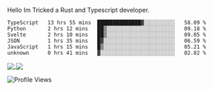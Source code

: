 Hello Im Tricked a Rust and Typescript developer.

<!--START_SECTION:waka-->

```text
TypeScript   13 hrs 55 mins  ██████████████▓░░░░░░░░░░   58.09 %
Python       2 hrs 12 mins   ██▒░░░░░░░░░░░░░░░░░░░░░░   09.18 %
Svelte       2 hrs 10 mins   ██▒░░░░░░░░░░░░░░░░░░░░░░   09.05 %
JSON         1 hrs 35 mins   █▓░░░░░░░░░░░░░░░░░░░░░░░   06.59 %
JavaScript   1 hrs 15 mins   █▒░░░░░░░░░░░░░░░░░░░░░░░   05.21 %
unknown      0 hrs 41 mins   ▓░░░░░░░░░░░░░░░░░░░░░░░░   02.82 %
```

<!--END_SECTION:waka-->

<a href="https://github.com/Tricked-dev?tab=repositories">
  <img align="center" src="https://github-readme-stats.vercel.app/api/top-langs/?username=Tricked-dev&hide=scheme&count_private=true&title_color=EC5061&text_color=FBDCDF&icon_color=E89F9A&bg_color=0D1117" />
</a>
<a href="https://github.com/Tricked-dev?tab=repositories">
  <img align="center" src="https://github-readme-stats.vercel.app/api?username=Tricked-dev&show_icons=true&line_height=33&count_private=true&title_color=EC5061&text_color=FBDCDF&icon_color=E89F9A&bg_color=0D1117&compact=true" />
</a>

![Profile Views](https://api.tricked.pro/badge?user=tricked&style=FlatSquare)
